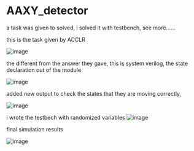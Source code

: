 # AAXY_detector
a task was given to solved, i solved it with testbench, see more......

this is the task given by ACCLR

![image](https://github.com/CroosJJSE/AAXY_detector/assets/141708783/64c27652-af25-4254-b16f-6c4d52a3c9e6)


the different from the answer they gave,
this is system verilog,
the state declaration out of the module

![image](https://github.com/CroosJJSE/AAXY_detector/assets/141708783/afb88b5f-cc2c-4935-8f00-f046c3c7e369)

added new output to check the states that they are moving correctly,

![image](https://github.com/CroosJJSE/AAXY_detector/assets/141708783/0ce9361e-8b6d-4f35-8881-93a427dbc8c5)


i wrote the testbech with randomized variables
![image](https://github.com/CroosJJSE/AAXY_detector/assets/141708783/c108d81e-6624-4230-9ef4-7eeda3618590)


final simulation results

![image](https://github.com/CroosJJSE/AAXY_detector/assets/141708783/b660ff79-e3c3-4b1d-b479-1a92caca8ab3)
